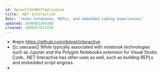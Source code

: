 ```yaml
---
id: 8pzwu7z1h40k3fgolsuojwe
title: .NET Interactive
desc: 'reate notebooks, REPLs, and embedded coding experiences'
updated: 1696483364386
created: 1696457871150
---
```


- #repo https://github.com/dotnet/interactive
- [[c.usecase]] While typically associated with notebook technologies such as Jupyter and the Polyglot Notebooks extension for Visual Studio Code, .NET Interactive has other uses as well, such as building REPLs and embedded script engines.
- 